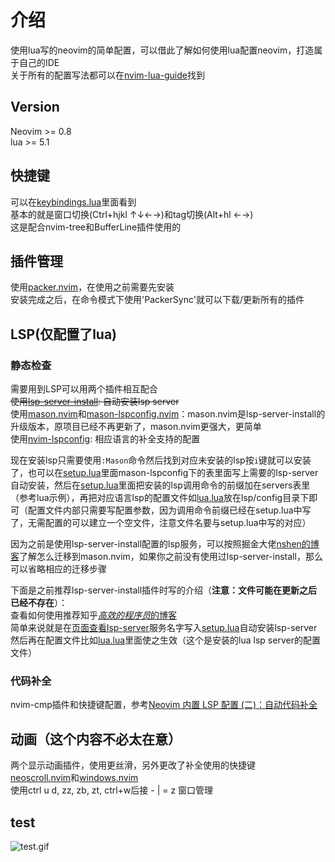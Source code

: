# 介绍  

使用lua写的neovim的简单配置，可以借此了解如何使用lua配置neovim，打造属于自己的IDE  
关于所有的配置写法都可以在[nvim-lua-guide](https://github.com/nanotee/nvim-lua-guide)找到  

## Version  

Neovim >= 0.8  
lua >= 5.1
  
## 快捷键  

可以在[keybindings.lua](./nvim/lua/keybindings.lua)里面看到  
基本的就是窗口切换(Ctrl+hjkl ↑↓←→)和tag切换(Alt+hl ←→)  
这是配合nvim-tree和BufferLine插件使用的  
  
## 插件管理  

使用[packer.nvim](https://github.com/wbthomason/packer.nvim)，在使用之前需要先安装  
安装完成之后，在命令模式下使用'PackerSync'就可以下载/更新所有的插件  
  
## LSP(仅配置了lua)  

### 静态检查  

需要用到LSP可以用两个插件相互配合  
~~使用[lsp-server-install](https://github.com/williamboman/nvim-lsp-installer): 自动安装lsp server~~  
使用[mason.nvim](https://github.com/williamboman/mason.nvim)和[mason-lspconfig.nvim](https://github.com/williamboman/mason-lspconfig.nvim)：mason.nvim是lsp-server-install的升级版本，原项目已经不再更新了，mason.nvim更强大，更简单  
使用[nvim-lspconfig](https://github.com/neovim/nvim-lspconfig): 相应语言的补全支持的配置  
  
现在安装lsp只需要使用`:Mason`命令然后找到对应未安装的lsp按`i`键就可以安装了，也可以在[setup.lua](./nvim/lua/lsp/setup.lua)里面mason-lspconfig下的表里面写上需要的lsp-server自动安装，然后在[setup.lua](./nvim/lua/lsp/setup.lua)里面把安装的lsp调用命令的前缀加在servers表里（参考lua示例），再把对应语言lsp的配置文件如[lua.lua](nvim/lua/lsp/config/)放在lsp/config目录下即可（配置文件内部只需要写配置参数，因为调用命令前缀已经在setup.lua中写了，无需配置的可以建立一个空文件，注意文件名要与setup.lua中写的对应）  

因为之前是使用lsp-server-install配置的lsp服务，可以按照掘金大佬[nshen的博客](https://juejin.cn/post/7154005621887631396)了解怎么迁移到mason.nvim，如果你之前没有使用过lsp-server-install，那么可以省略相应的迁移步骤  

下面是之前推荐lsp-server-install插件时写的介绍（**注意：文件可能在更新之后已经不存在**）：  
查看如何使用推荐知乎[*高效的程序员*的博客](https://zhuanlan.zhihu.com/p/444836713)  
简单来说就是在[页面查看lsp-server](https://github.com/williamboman/nvim-lsp-installer#available-lsps)服务名字写入[setup.lua](./nvim/lua/lsp/setup.lua)自动安装lsp-server  
然后再在配置文件比如[lua.lua](./nvim/lua/lsp/lua.lua)里面使之生效（这个是安装的lua lsp server的配置文件）  
  
### 代码补全  

nvim-cmp插件和快捷键配置，参考[Neovim 内置 LSP 配置 (二)：自动代码补全](https://zhuanlan.zhihu.com/p/445331508)  

## 动画（这个内容不必太在意）

两个显示动画插件，使用更丝滑，另外更改了补全使用的快捷键  
[neoscroll.nvim](https://github.com/karb94/neoscroll.nvim)和[windows.nvim](https://github.com/anuvyklack/windows.nvim)  
使用ctrl u d, zz, zb, zt, ctrl+w后接 - | = z 窗口管理  

## test  

![test.gif](./test.gif)  
